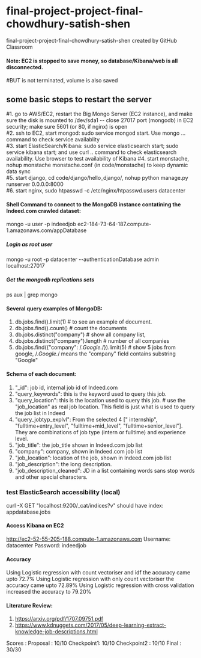 # final-project-project-final-chowdhury-satish-shen
final-project-project-final-chowdhury-satish-shen created by GitHub Classroom

#### Note: EC2 is stopped to save money, so database/Kibana/web is all disconnected. 
#BUT is not terminated, volume is also saved
## some basic steps to restart the server
#1. go to AWS/EC2, restart the Big Mongo Server (EC2 instance), and make sure the disk is mounted to /dev/sda1
    -- close 27017 port (mongodb) in EC2 security;  make sure 5601 (or 80, if nginx) is open  
#2. ssh to EC2, start mongod: sudo service mongod start. Use mongo ... command to check service availablity  
#3. start ElasticSearch/Kibana: sudo service elasticsearch start;  sudo service kibana start;  and use curl .. command to check     elasticsearch availability.  Use browser to test availability of Kibana
#4. start monstache,  nohup monstache monstache.conf (in code/monstache) to keep dynamic data sync  
#5. start django, cd code/django/hello_django/, nohup python manage.py runserver 0.0.0.0:8000   
#6. start nginx, sudo htpasswd -c /etc/nginx/htpasswd.users datacenter


#### Shell Command to connect to the MongoDB instance contatining the Indeed.com crawled dataset:
mongo -u user -p indeedjob ec2-184-73-64-187.compute-1.amazonaws.com/appDatabase
##### Login as root user
mongo -u root -p datacenter --authenticationDatabase admin localhost:27017
##### Get the mongodb replications sets
ps aux | grep mongo

#### Several query examples of MongoDB: 
1. db.jobs.find().limit(1)    #  to see an example of document.
2. db.jobs.find().count()     # count the documents
3. db.jobs.distinct("company")    # show all company list, 
4. db.jobs.distinct("company").length    # number of all companies
5. db.jobs.find({"company": /.*Google.*/}).limit(5)  # show 5 jobs from google,  /.*Google.*/ means the "company" field contains substring "Google"



#### Schema of each document:

1. "_id": job id, internal job id of Indeed.com
2. "query_keywords": this is the keyword used to query this job. 
3. "query_location": this is the location used to query this job.  # use the "job_location" as real job location. This field is just what is used to query the job list in Indeed
4. "query_jobtyp_explvl":  From the selected 4 [" internship", "fulltime+entry_level", "fulltime+mid_level", "fulltime+senior_level"]. They are combinations of job type (intern or fulltime) and experience level.
5. "job_title": the job_title shown in Indeed.com job list
6. "company": company, shown in Indeed.com job list
7. "job_location":  location of the job, shown in Indeed.com job list
8. "job_description":  the long description. 
9. "job_description_cleaned": JD in a list containing words sans stop words and other special characters.


### test ElasticSearch accessibility (local)
curl -X GET "localhost:9200/_cat/indices?v"
 should have index: appdatabase.jobs

#### Access Kibana on EC2
 http://ec2-52-55-205-188.compute-1.amazonaws.com
 Username: datacenter
 Password: indeedjob

#### Accuracy
Using Logistic regression with count vectoriser and idf the accuracy came upto 72.7%
Using Logistic regression with only count vectoriser the accuracy came upto 72.89%
Using Logistic regression with cross validation increased the accuracy to 79.20%

#### Literature Review:
1. https://arxiv.org/pdf/1707.09751.pdf
2. https://www.kdnuggets.com/2017/05/deep-learning-extract-knowledge-job-descriptions.html

Scores :
Proposal : 10/10
Checkpoint1: 10/10
Checkpoint2 : 10/10
Final : 30/30
